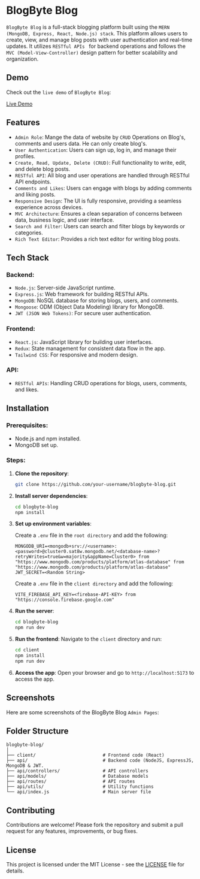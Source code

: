 # BlogByte Blog

`BlogByte Blog` is a full-stack blogging platform built using the `MERN (MongoDB, Express, React, Node.js) stack`. This platform allows users to create, view, and manage blog posts with user authentication and real-time updates. It utilizes `RESTful APIs ` for backend operations and follows the `MVC (Model-View-Controller)` design pattern for better scalability and organization.

## Demo

Check out the `live demo` of `BlogByte Blog`:

[Live Demo](https://blogbyte-blog.onrender.com)

## Features

- `Admin Role`: Mange the data of website by `CRUD` Operations on Blog's, comments and users data. He can only create blog's.
- `User Authentication`: Users can sign up, log in, and manage their profiles.
- `Create, Read, Update, Delete (CRUD)`: Full functionality to write, edit, and delete blog posts.
- `RESTful API`: All blog and user operations are handled through RESTful API endpoints.
- `Comments and Likes`: Users can engage with blogs by adding comments and liking posts.
- `Responsive Design`: The UI is fully responsive, providing a seamless experience across devices.
- `MVC Architecture`: Ensures a clean separation of concerns between data, business logic, and user interface.
- `Search and Filter`: Users can search and filter blogs by keywords or categories.
- `Rich Text Editor`: Provides a rich text editor for writing blog posts.

## Tech Stack

### Backend:
- `Node.js`: Server-side JavaScript runtime.
- `Express.js`: Web framework for building RESTful APIs.
- `MongoDB`: NoSQL database for storing blogs, users, and comments.
- `Mongoose`: ODM (Object Data Modeling) library for MongoDB.
- `JWT (JSON Web Tokens)`: For secure user authentication.

### Frontend:
- `React.js`: JavaScript library for building user interfaces.
- `Redux`: State management for consistent data flow in the app.
- `Tailwind CSS`: For responsive and modern design.

### API:
- `RESTful APIs`: Handling CRUD operations for blogs, users, comments, and likes.

## Installation

### Prerequisites:
- Node.js and npm installed.
- MongoDB set up.

### Steps:

1. **Clone the repository**:
   ```bash
   git clone https://github.com/your-username/blogbyte-blog.git
   ```

2. **Install server dependencies**:
   ```bash
   cd blogbyte-blog
   npm install
   ```

3. **Set up environment variables**:

   Create a `.env` file in the `root directory` and add the following:
   ```env
   MONGODB_URI=<mongodb+srv://<username>:<password>@cluster0.sat8w.mongodb.net/<database-name>?retryWrites=true&w=majority&appName=Cluster0> from "https://www.mongodb.com/products/platform/atlas-database" from "https://www.mongodb.com/products/platform/atlas-database"
   JWT_SECRET=<Random String>
   ```
   Create a `.env` file in the `client directory` and add the following:
   ```env
   VITE_FIREBASE_API_KEY=<firebase-API-KEY> from "https://console.firebase.google.com"
   ```

6. **Run the server**:
   ```bash
   cd blogbyte-blog
   npm run dev
   ```

7. **Run the frontend**:
   Navigate to the `client` directory and run:
   ```bash
   cd client
   npm install
   npm run dev
   ```

8. **Access the app**:
   Open your browser and go to `http://localhost:5173` to access the app.


## Screenshots

Here are some screenshots of the BlogByte Blog `Admin Pages`:

## Folder Structure

```
blogbyte-blog/
│
├── client/                         # Frontend code (React)
├── api/                            # Backend code (NodeJS, ExpressJS, MongoDB & JWT.
├── api/controllers/                # API controllers
├── api/models/                     # Database models
├── api/routes/                     # API routes
├── api/utils/                      # Utility functions
└── api/index.js                    # Main server file
```

## Contributing

Contributions are welcome! Please fork the repository and submit a pull request for any features, improvements, or bug fixes.

## License

This project is licensed under the MIT License - see the [LICENSE](LICENSE) file for details.
